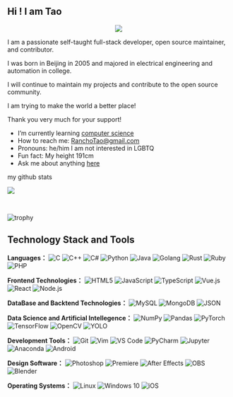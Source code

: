 ## Hi !  I am Tao

<p align="center">
  <a href="https://github.com/DenverCoder1/readme-typing-svg">
    <img src="https://readme-typing-svg.demolab.com/?lines=Full-stack%20web%20and%20app%20developer;Experienced%20Python%20Enthusiast;5%2Byears%20of%20coding%20experience;Always%20learning%20new%20things&font=Fira%20Code&center=true&width=440&height=45&color=f75c7e&vCenter=true&pause=1000&size=22" /></a>
</p>

I am a passionate self-taught full-stack developer, open source maintainer, and contributor.

I was born in Beijing in 2005 and majored in electrical engineering and automation in college.

I will continue to maintain my projects and contribute to the open source community.

I am trying to make the world a better place!

Thank you very much for your support!

-  I’m currently learning [computer science](https://www.youtube.com/playlist?list=PL8dPuuaLjXtNlUrzyH5r6jN9ulI)
-  How to reach me: RanchoTao@gmail.com
-  Pronouns: he/him  I am not interested in LGBTQ
-  Fun fact: My height 191cm
-  Ask me about anything [here](https://github.com/Stream314/Stream314/issues)

 my github stats
<!--  -->

<a href="https://github.com/Stream314/github-readme-stats"> 
    <img  src="https://github-readme-stats.vercel.app/api?username=Stream314&&show_icons=true&theme=radical"/>
  </a>

</p>

<br />

![trophy](https://github-profile-trophy.vercel.app/?username=Stream314&theme=radical&title=-Reviews)

## Technology Stack and Tools

**Languages：**
![C](https://img.shields.io/badge/C-A8B9CC?style=for-the-badge&logo=c&logoColor=white)
![C++](https://img.shields.io/badge/C%2B%2B-00599C?style=for-the-badge&logo=cplusplus&logoColor=white)
![C#](https://img.shields.io/badge/C%23-239120?style=for-the-badge&logo=csharp&logoColor=white)
![Python](https://img.shields.io/badge/Python-3776AB?style=for-the-badge&logo=python&logoColor=white)
![Java](https://img.shields.io/badge/Java-ED8B00?style=for-the-badge&logo=openjdk&logoColor=white)
![Golang](https://img.shields.io/badge/Go-00ADD8?style=for-the-badge&logo=go&logoColor=white)
![Rust](https://img.shields.io/badge/Rust-000000?style=for-the-badge&logo=rust&logoColor=white)
![Ruby](https://img.shields.io/badge/Ruby-CC342D?style=for-the-badge&logo=ruby&logoColor=white)
![PHP](https://img.shields.io/badge/PHP-777BB4?style=for-the-badge&logo=php&logoColor=white)

**Frontend Technologies：**
![HTML5](https://img.shields.io/badge/HTML5-E34F26?style=for-the-badge&logo=html5&logoColor=white)
![JavaScript](https://img.shields.io/badge/JavaScript-F7DF1E?style=for-the-badge&logo=javascript&logoColor=black)
![TypeScript](https://img.shields.io/badge/TypeScript-007ACC?style=for-the-badge&logo=typescript&logoColor=white)
![Vue.js](https://img.shields.io/badge/Vue.js-4FC08D?style=for-the-badge&logo=vuedotjs&logoColor=white)
![React](https://img.shields.io/badge/React-20232A?style=for-the-badge&logo=react&logoColor=61DAFB)
![Node.js](https://img.shields.io/badge/Node.js-339933?style=for-the-badge&logo=nodedotjs&logoColor=white)

**DataBase and Backtend Technologies：**
![MySQL](https://img.shields.io/badge/MySQL-4479A1?style=for-the-badge&logo=mysql&logoColor=white)
![MongoDB](https://img.shields.io/badge/MongoDB-47A248?style=for-the-badge&logo=mongodb&logoColor=white)
![JSON](https://img.shields.io/badge/JSON-000000?style=for-the-badge&logo=json&logoColor=white)

**Data Science and Artificial Intellegence：**
![NumPy](https://img.shields.io/badge/NumPy-013243?style=for-the-badge&logo=numpy&logoColor=white)
![Pandas](https://img.shields.io/badge/Pandas-150458?style=for-the-badge&logo=pandas&logoColor=white)
![PyTorch](https://img.shields.io/badge/PyTorch-EE4C2C?style=for-the-badge&logo=pytorch&logoColor=white)
![TensorFlow](https://img.shields.io/badge/TensorFlow-FF6F00?style=for-the-badge&logo=tensorflow&logoColor=white)
![OpenCV](https://img.shields.io/badge/OpenCV-5C3EE8?style=for-the-badge&logo=opencv&logoColor=white)
![YOLO](https://img.shields.io/badge/YOLO-00FFFF?style=for-the-badge&logo=yolo&logoColor=white)

**Development Tools：**
![Git](https://img.shields.io/badge/Git-F05032?style=for-the-badge&logo=git&logoColor=white)
![Vim](https://img.shields.io/badge/Vim-019733?style=for-the-badge&logo=vim&logoColor=white)
![VS Code](https://img.shields.io/badge/VS_Code-007ACC?style=for-the-badge&logo=visualstudiocode&logoColor=white)
![PyCharm](https://img.shields.io/badge/PyCharm-000000?style=for-the-badge&logo=pycharm&logoColor=white)
![Jupyter](https://img.shields.io/badge/Jupyter-F37626?style=for-the-badge&logo=jupyter&logoColor=white)
![Anaconda](https://img.shields.io/badge/Anaconda-44A833?style=for-the-badge&logo=anaconda&logoColor=white)
![Android](https://img.shields.io/badge/Android-3DDC84?style=for-the-badge&logo=android&logoColor=white)

**Design Software：**
![Photoshop](https://img.shields.io/badge/Photoshop-31A8FF?style=for-the-badge&logo=adobephotoshop&logoColor=white)
![Premiere](https://img.shields.io/badge/Premiere-9999FF?style=for-the-badge&logo=adobepremierepro&logoColor=white)
![After Effects](https://img.shields.io/badge/After_Effects-9999FF?style=for-the-badge&logo=adobeaftereffects&logoColor=white)
![OBS](https://img.shields.io/badge/OBS-302E31?style=for-the-badge&logo=obsstudio&logoColor=white)
![Blender](https://img.shields.io/badge/Blender-F5792A?style=for-the-badge&logo=blender&logoColor=white)

**Operating Systems：**
![Linux](https://img.shields.io/badge/Linux-FCC624?style=for-the-badge&logo=linux&logoColor=black)
![Windows 10](https://img.shields.io/badge/Windows_10-0078D4?style=for-the-badge&logo=windows&logoColor=white)
![iOS](https://img.shields.io/badge/iOS-000000?style=for-the-badge&logo=ios&logoColor=white)
